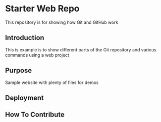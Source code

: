 # Starter Web Repo

This repository is for showing how Git and GitHub work

## Introduction

This is example is to show different parts of the Git repository and various commands using a web project

## Purpose

Sample website with plenty of files for demos

## Deployment

## How To Contribute
